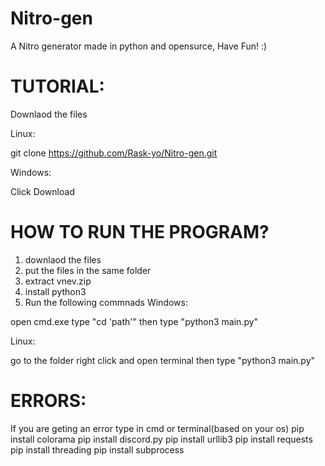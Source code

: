 # Nitro-gen
A Nitro generator made in python and opensurce, Have Fun! :)


# TUTORIAL:

Downlaod the files

Linux:

git clone https://github.com/Rask-yo/Nitro-gen.git

Windows:

Click Download




# HOW TO RUN THE PROGRAM?

1. downlaod the files
2. put the files in the same folder
3. extract vnev.zip
4. install python3
5. Run the following commnads
 Windows:
 
 open cmd.exe
 type "cd 'path'"
 then type "python3 main.py"
 
 
 Linux:
 
 go to the folder
 right click and open terminal
 then type "python3 main.py"


# ERRORS:

If you are geting an error type  in cmd or terminal(based on your os) 
pip install colorama
pip install discord.py
pip install urllib3
pip install requests
pip install threading
pip install subprocess




